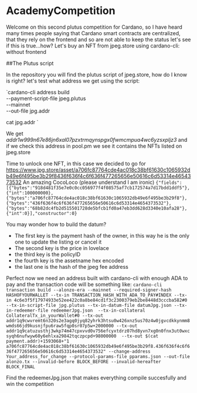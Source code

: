 # AcademyCompetition

Welcome on this second plutus competition for Cardano, so I have heard many times people saying that Cardano smart contracts are centralized, that they rely on the frontend and so are not able to keep the status
let's see if this is true...how?
Let's buy an NFT from jpeg.store using cardano-cli: without frontend

##The Plutus script

In the repository you will find the plutus script of jpeg.store, how do I know is right? let's test what address we get using the script:

`cardano-cli address build \
--payment-script-file jpeg.plutus \
--mainnet \
--out-file jpg.addr

cat jpg.addr
`

We get *addr1w999n67e86jn6xal07pzxtrmqynspgx0fwmcmpua4wc6yzsxpljz3* and if we check this address in pool.pm we see it contains the NFTs listed on jpeg.store

Time to unlock one NFT, in this case we decided to go for https://www.jpg.store/asset/a706fc87764cde4ac018c38bf61630c1065932db49e6f495be3b29f8436f636f4c6f636f477265656e50616c6d53314e4654373532
An amazing CocoLoco (please understand I am ironic)
`
{"fields":[{"bytes":"918d481f35e7e0c0cc056977f4f08575af7cb172574a7d17bdd1ddf5"},{"int":100000000},{"bytes":"a706fc87764cde4ac018c38bf61630c1065932db49e6f495be3b29f8"},{"bytes":"436f636f4c6f636f477265656e50616c6d53314e4654373532"},{"bytes":"68b82dc4fb2d515501728de5bfcb1fd0a47eb3dd628d3340e10afa28"},{"int":0}],"constructor":0}
`

You may wonder how to build the datum? 
* The first key is the payment hash of the owner, in this way he is the only one to update the listing or cancel it
* The second key is the price in lovelace
* the third key is the policyID
* the fourth key is the assetname hex encoded
* the last one is the hash of the jpeg fee address

Perfect now we need an address built with cardano-cli with enough ADA to pay and the transaction code will be something like:
`
cardano-cli transaction build --alonzo-era --mainnet --required-signer-hash HASHOFYOURWALLET --tx-in TRANSACTION_HASH_WITH_ADA_TO_PAY#INDEX --tx-in 4c6e3f5f17974933e52ee422c0a8be84cd1f3c2300379eb2be8448d3cccba582#0 --tx-in-script-file jpg.plutus --tx-in-datum-file datumJpg.json --tx-in-redeemer-file redeemerJpg.json  --tx-in-collateral CollateralTx_in_yourWallet#0 --tx-out addr1q9cwvremt6n320s2e3agq0jyq82yhrk3htsu0w426xnz5us70z4w0jgvcdkkynmm8wmds66jd9kusnjfpu6raw5fqp0sr07p5w+2000000 --tx-out addr1q9catuzusthj3wkp74m47cpxvvd0v756efcyxtdrz07hd8yvn7xg0n0fnx3ut0wxcsyqh6nufwyw60y6ehlxa29842tqczpcpd+98000000  --tx-out $(cat payment.addr)+1593068+"1 a706fc87764cde4ac018c38bf61630c1065932db49e6f495be3b29f8.436f636f4c6f636f477265656e50616c6d53314e4654373532" --change-address Your_address_for_change --protocol-params-file pparams.json --out-file alonzo.tx --invalid-before BLOCK_BEFORE --invalid-hereafter BLOCK_FINAL
`

Find the redeemerJpg.json that makes everything compile succesfully and win the competition
